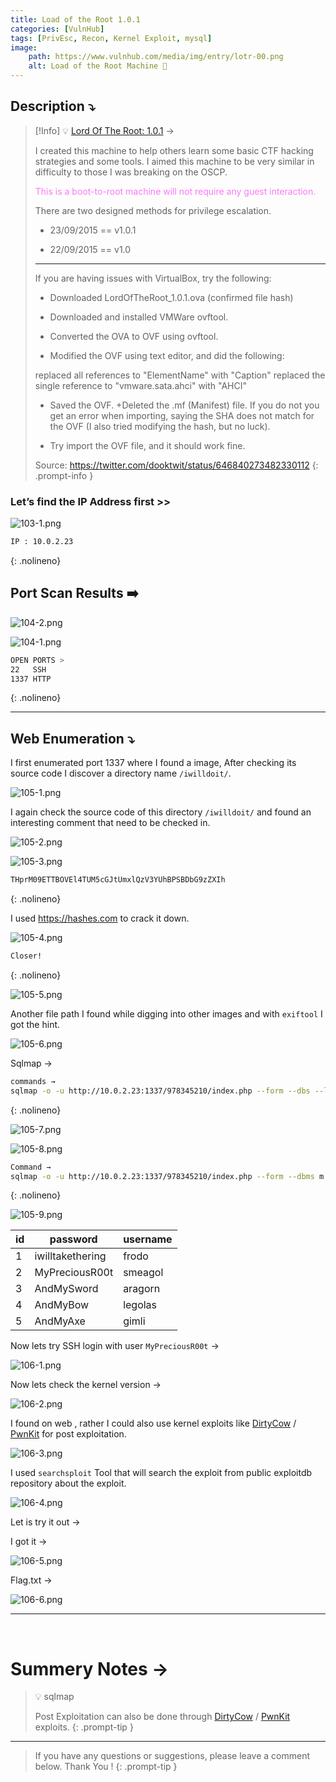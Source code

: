 ```yaml
---
title: Load of the Root 1.0.1
categories: [VulnHub]
tags: [PrivEsc, Recon, Kernel Exploit, mysql]
image:
    path: https://www.vulnhub.com/media/img/entry/lotr-00.png
    alt: Load of the Root Machine 👑
---
```


## **Description ⤵️**

>[!Info] 💡 [Lord Of The Root: 1.0.1](https://vulnhub.com/entry/lord-of-the-root-101,129/) →
> 
> I created this machine to help others learn some basic CTF hacking strategies and some tools. I aimed this machine to be very similar in difficulty to those I was breaking on the OSCP.
> 
> <span style="color:#fd77f8">This is a boot-to-root machine will not require any guest interaction.</span>
> 
> There are two designed methods for privilege escalation.
> - 23/09/2015 == v1.0.1
> 
> - 22/09/2015 == v1.0
> 
> <hr>
> 
> If you are having issues with VirtualBox, try the following:
> 
> - Downloaded LordOfTheRoot_1.0.1.ova (confirmed file hash)
> 
> - Downloaded and installed VMWare ovftool.
> 
> - Converted the OVA to OVF using ovftool.
> 
> - Modified the OVF using text editor, and did the following:
> 
> replaced all references to "ElementName" with "Caption" replaced the single reference to "vmware.sata.ahci" with "AHCI"
> 
> - Saved the OVF. +Deleted the .mf (Manifest) file. If you do not you get an error when importing, saying the SHA does not match for the OVF (I also tried modifying the hash, but no luck).
> 
> - Try import the OVF file, and it should work fine.
> 
> Source: https://twitter.com/dooktwit/status/646840273482330112
{: .prompt-info }


### **Let’s find the IP Address first >>**

![103-1.png](/Vulnhub-Files/img/Load_of_the_root/103-1.png)

```bash
IP : 10.0.2.23
```
{: .nolineno}

## Port Scan Results ➡️

![104-2.png](/Vulnhub-Files/img/Load_of_the_root/104-2.png)

![104-1.png](/Vulnhub-Files/img/Load_of_the_root/104-1.png)

```bash
OPEN PORTS >
22   SSH
1337 HTTP
```
{: .nolineno}

---

## Web Enumeration ⤵️

I first enumerated port 1337 where I found a image, After checking its source code I discover a directory name `/iwilldoit/`.

![105-1.png](/Vulnhub-Files/img/Load_of_the_root/105-1.png)

I again check the source code of this directory `/iwilldoit/` and found an interesting comment that need to be checked in. 

![105-2.png](/Vulnhub-Files/img/Load_of_the_root/105-2.png)

![105-3.png](/Vulnhub-Files/img/Load_of_the_root/105-3.png)

```bash
THprM09ETTBOVEl4TUM5cGJtUmxlQzV3YUhBPSBDbG9zZXIh
```
{: .nolineno}

I used https://hashes.com to crack it down.

![105-4.png](/Vulnhub-Files/img/Load_of_the_root/105-4.png)

```bash
Closer!
```
{: .nolineno}

![105-5.png](/Vulnhub-Files/img/Load_of_the_root/105-5.png)

Another file path I found while digging into other images and with `exiftool` I got the hint.

![105-6.png](/Vulnhub-Files/img/Load_of_the_root/105-6.png)

Sqlmap →

```bash
commands →
sqlmap -o -u http://10.0.2.23:1337/978345210/index.php --form --dbs --l
```
{: .nolineno}

![105-7.png](/Vulnhub-Files/img/Load_of_the_root/105-7.png)

![105-8.png](/Vulnhub-Files/img/Load_of_the_root/105-8.png)

```bash
Command → 
sqlmap -o -u http://10.0.2.23:1337/978345210/index.php --form --dbms m
```
{: .nolineno}

![105-9.png](/Vulnhub-Files/img/Load_of_the_root/105-9.png)


| id  | password         | username |
| --- | ---------------- | -------- |
| 1   | iwilltakethering | frodo    |
| 2   | MyPreciousR00t   | smeagol  |
| 3   | AndMySword       | aragorn  |
| 4   | AndMyBow         | legolas  |
| 5   | AndMyAxe         | gimli    |


Now lets try SSH login with user `MyPreciousR00t` →

![106-1.png](/Vulnhub-Files/img/Load_of_the_root/106-1.png)

Now lets check the kernel version →

![106-2.png](/Vulnhub-Files/img/Load_of_the_root/106-2.png)

I found on web , rather I could also use kernel exploits like [DirtyCow](https://github.com/evait-security/ClickNRoot/tree/master/1) / [PwnKit](https://github.com/ly4k/PwnKit) for post exploitation.

![106-3.png](/Vulnhub-Files/img/Load_of_the_root/106-3.png)

I used `searchsploit` Tool that will search the exploit from public exploitdb repository about the exploit.

![106-4.png](/Vulnhub-Files/img/Load_of_the_root/106-4.png)

Let is try it out →

I got it →

![106-5.png](/Vulnhub-Files/img/Load_of_the_root/106-5.png)

Flag.txt →

![106-6.png](/Vulnhub-Files/img/Load_of_the_root/106-6.png)

<hr>
<br>

# **Summery Notes →**
> 💡 
> sqlmap
>
> Post Exploitation can also be done through [DirtyCow](https://github.com/evait-security/ClickNRoot/tree/master/1) / [PwnKit](https://github.com/ly4k/PwnKit) exploits.
{: .prompt-tip }

<hr>

> If you have any questions or suggestions, please leave a comment below.
Thank You ! 
{: .prompt-tip }